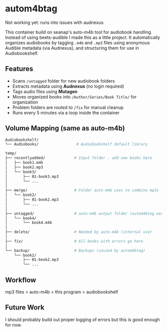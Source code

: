 # autom4btag
Not working yet: runs into issues with audnexus

This container build on seanap's auto-m4b tool for audiobook handling. Instead of using beets-audible I made this as a little project. It automatically  organizes audiobooks by tagging `.m4b` and `.mp3` files using anonymous Audible metadata (via Audnexus), and structuring them for use in Audiobookshelf. 

## Features

- Scans `/untagged` folder for new audiobook folders
- Extracts metadata using **Audnexus** (no login required)
- Tags audio files using **Mutagen**
- Moves organized books into `/Author/Series/Book Title/` for organization
- Problem folders are routed to `/fix` for manual cleanup
- Runs every 5 minutes via a loop inside the container

## Volume Mapping (same as auto-m4b)

```sh
Audiobookshelf/
└── Audiobooks/                 # Audiobookshelf default library

temp/
├── recentlyadded/             # Input folder - add new books here
│   ├── book1.m4b
│   ├── book2.mp3
│   └── book3/
│       ├── 01-book3.mp3
│       └── ...
│
├── merge/                     # Folder auto-m4b uses to combine mp3s
│   └── book2/
│       ├── 01-book2.mp3
│       └── ...
│
├── untagged/                  # auto-m4b output folder (autom4btag works here)
│   └── book4/
│       └── book4.m4b
│
├── delete/                    # Needed by auto-m4b (internal use)
│
├── fix/                       # All books with errors go here
│
└── backup/                    # Backups (unused by autom4btag)
    └── book2/
        ├── 01-book2.mp3
        └── ...
```
## Workflow
mp3 files >
auto-m4b >
this program >
audiobookshelf

## Future Work
I should probably build out proper logging of errors but this is good enough for now. 
